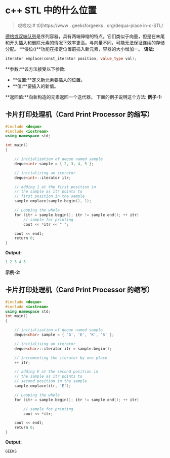 # c++ STL 中的什么位置

> 哎哎哎:# t0]https://www . geeksforgeeks . org/dequa-place in-c-STL/

[德格或双端队列](https://www.geeksforgeeks.org/deque-set-1-introduction-applications/)是序列容器，具有两端伸缩的特点。它们类似于向量，但是在末尾和开头插入和删除元素的情况下效率更高。与向量不同，可能无法保证连续的存储分配。
**侵位()**功能在指定位置前插入新元素，容器的大小增加一。
**语法:**

```cpp
iterator emplace(const_iterator position, value_type val);
```

**参数:**该方法接受以下参数:

*   **位置:**定义新元素要插入的位置。
*   **值:**要插入的新值。

**返回值:**向新构造的元素返回一个迭代器。
下面的例子说明这个方法:
**例子-1:**

## 卡片打印处理机（Card Print Processor 的缩写）

```cpp
#include <deque>
#include <iostream>
using namespace std;

int main()
{

    // initialization of deque named sample
    deque<int> sample = { 2, 3, 4, 5 };

    // initializing an iterator
    deque<int>::iterator itr;

    // adding 1 at the first position in
    // the sample as itr points to
    // first position in the sample
    sample.emplace(sample.begin(), 1);

    // Looping the whole
    for (itr = sample.begin(); itr != sample.end(); ++ itr)
        // sample for printing
        cout << *itr << " ";

    cout << endl;
    return 0;
}
```

**Output:** 

```cpp
1 2 3 4 5
```

**示例-2:**

## 卡片打印处理机（Card Print Processor 的缩写）

```cpp
#include <deque>
#include <iostream>
using namespace std;
int main()
{

    // initialization of deque named sample
    deque<char> sample = { 'G', 'E', 'K', 'S' };

    // initialising an iterator
    deque<char>::iterator itr = sample.begin();

    // incrementing the iterator by one place
    ++ itr;

    // adding E at the second position in
    // the sample as itr points to
    // second position in the sample
    sample.emplace(itr, 'E');

    // Looping the whole
    for (itr = sample.begin(); itr != sample.end(); ++ itr)

        // sample for printing
        cout << *itr;

    cout << endl;
    return 0;
}
```

**Output:** 

```cpp
GEEKS
```